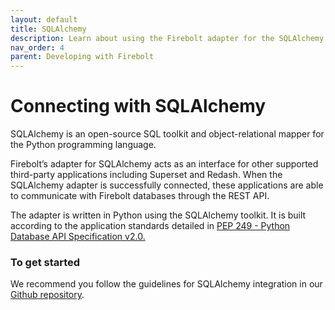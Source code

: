 ```yaml
---
layout: default
title: SQLAlchemy
description: Learn about using the Firebolt adapter for the SQLAlchemy Python SQL toolkit.
nav_order: 4
parent: Developing with Firebolt
---
```


# Connecting with SQLAlchemy

SQLAlchemy is an open-source SQL toolkit and object-relational mapper for the Python programming language.

Firebolt’s adapter for SQLAlchemy acts as an interface for other supported third-party applications including Superset and Redash. When the SQLAlchemy adapter is successfully connected, these applications are able to communicate with Firebolt databases through the REST API.

The adapter is written in Python using the SQLAlchemy toolkit. It is built according to the application standards detailed in [PEP 249 - Python Database API Specification v2.0.](https://www.python.org/dev/peps/pep-0249/)

### To get started

We recommend you follow the guidelines for SQLAlchemy integration in our [Github repository](https://github.com/firebolt-db/firebolt-sqlalchemy/tree/0.x).
